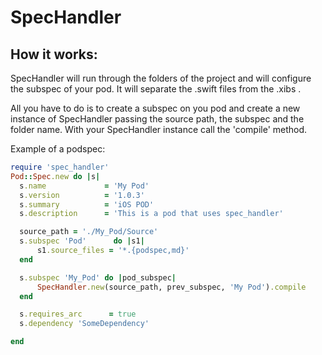 <h1>SpecHandler</h1>

## How it works:
SpecHandler will run through the folders of the project and will configure the subspec of your pod.
It will separate the .swift files from the .xibs .

All you have to do is to create a subspec on you pod and create a new instance of SpecHandler passing the source path, the subspec and the folder name.
With your SpecHandler instance call the 'compile' method.

Example of a podspec:
```ruby
require 'spec_handler'
Pod::Spec.new do |s|
  s.name             = 'My Pod'
  s.version          = '1.0.3'
  s.summary          = 'iOS POD'
  s.description      = 'This is a pod that uses spec_handler'

  source_path = './My_Pod/Source'
  s.subspec 'Pod'      do |s1|
      s1.source_files = '*.{podspec,md}'
  end

  s.subspec 'My_Pod' do |pod_subspec|
      SpecHandler.new(source_path, prev_subspec, 'My Pod').compile
  end

  s.requires_arc      = true
  s.dependency 'SomeDependency'

end
```
